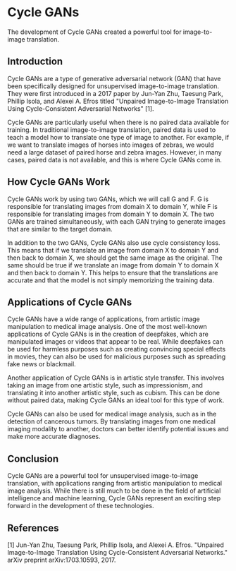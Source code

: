 # Cycle GANs

The development of Cycle GANs created a powerful tool for image-to-image translation.

## Introduction

Cycle GANs are a type of generative adversarial network (GAN) that have been specifically designed for unsupervised image-to-image translation. They were first introduced in a 2017 paper by Jun-Yan Zhu, Taesung Park, Phillip Isola, and Alexei A. Efros titled "Unpaired Image-to-Image Translation Using Cycle-Consistent Adversarial Networks" [1]. 

Cycle GANs are particularly useful when there is no paired data available for training. In traditional image-to-image translation, paired data is used to teach a model how to translate one type of image to another. For example, if we want to translate images of horses into images of zebras, we would need a large dataset of paired horse and zebra images. However, in many cases, paired data is not available, and this is where Cycle GANs come in.

## How Cycle GANs Work

Cycle GANs work by using two GANs, which we will call G and F. G is responsible for translating images from domain X to domain Y, while F is responsible for translating images from domain Y to domain X. The two GANs are trained simultaneously, with each GAN trying to generate images that are similar to the target domain. 

In addition to the two GANs, Cycle GANs also use cycle consistency loss. This means that if we translate an image from domain X to domain Y and then back to domain X, we should get the same image as the original. The same should be true if we translate an image from domain Y to domain X and then back to domain Y. This helps to ensure that the translations are accurate and that the model is not simply memorizing the training data.

## Applications of Cycle GANs

Cycle GANs have a wide range of applications, from artistic image manipulation to medical image analysis. One of the most well-known applications of Cycle GANs is in the creation of deepfakes, which are manipulated images or videos that appear to be real. While deepfakes can be used for harmless purposes such as creating convincing special effects in movies, they can also be used for malicious purposes such as spreading fake news or blackmail.

Another application of Cycle GANs is in artistic style transfer. This involves taking an image from one artistic style, such as impressionism, and translating it into another artistic style, such as cubism. This can be done without paired data, making Cycle GANs an ideal tool for this type of work.

Cycle GANs can also be used for medical image analysis, such as in the detection of cancerous tumors. By translating images from one medical imaging modality to another, doctors can better identify potential issues and make more accurate diagnoses.

## Conclusion

Cycle GANs are a powerful tool for unsupervised image-to-image translation, with applications ranging from artistic manipulation to medical image analysis. While there is still much to be done in the field of artificial intelligence and machine learning, Cycle GANs represent an exciting step forward in the development of these technologies.

## References

[1] Jun-Yan Zhu, Taesung Park, Phillip Isola, and Alexei A. Efros. "Unpaired Image-to-Image Translation Using Cycle-Consistent Adversarial Networks." arXiv preprint arXiv:1703.10593, 2017.
